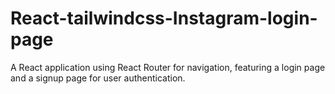 # React-tailwindcss-Instagram-login-page
A React application using React Router for navigation, featuring a login page and a signup page for user authentication.
